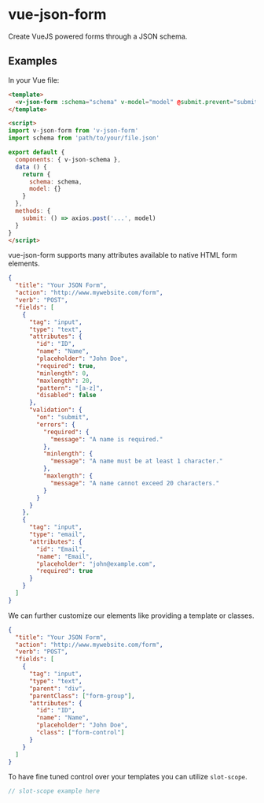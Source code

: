 # vue-json-form
Create VueJS powered forms through a JSON schema.

## Examples
In your Vue file:

```html
<template>
  <v-json-form :schema="schema" v-model="model" @submit.prevent="submit" />
</template>

<script>
import v-json-form from 'v-json-form'
import schema from 'path/to/your/file.json'

export default {
  components: { v-json-schema },
  data () {
    return {
      schema: schema,
      model: {}
    }
  },
  methods: {
    submit: () => axios.post('...', model)
  }
}
</script>
```

vue-json-form supports many attributes available to native HTML form elements.

```json
{
  "title": "Your JSON Form",
  "action": "http://www.mywebsite.com/form",
  "verb": "POST",
  "fields": [
    {
      "tag": "input",
      "type": "text",
      "attributes": {
        "id": "ID",
        "name": "Name",
        "placeholder": "John Doe",
        "required": true,
        "minlength": 0,
        "maxlength": 20,
        "pattern": "[a-z]",
        "disabled": false
      },
      "validation": {
        "on": "submit",
        "errors": {
          "required": {
            "message": "A name is required."
          },
          "minlength": {
            "message": "A name must be at least 1 character."
          },
          "maxlength": {
            "message": "A name cannot exceed 20 characters."
          }
        }
      }
    },
    {
      "tag": "input",
      "type": "email",
      "attributes": {
        "id": "Email",
        "name": "Email",
        "placeholder": "john@example.com",
        "required": true
      }
    }
  ]
}
```

We can further customize our elements like providing a template or classes.

```json
{
  "title": "Your JSON Form",
  "action": "http://www.mywebsite.com/form",
  "verb": "POST",
  "fields": [
    {
      "tag": "input",
      "type": "text",
      "parent": "div",
      "parentClass": ["form-group"],
      "attributes": {
        "id": "ID",
        "name": "Name",
        "placeholder": "John Doe",
        "class": ["form-control"]
      }
    }
  ]
}
```

To have fine tuned control over your templates you can utilize `slot-scope`.

```javascript
// slot-scope example here
```
